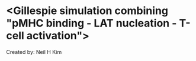 # <Gillespie simulation combining "pMHC binding - LAT nucleation - T-cell activation">

Created by: Neil H Kim
